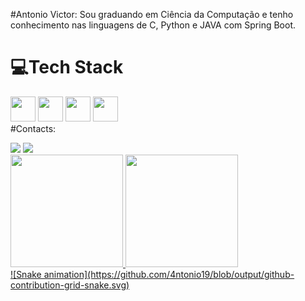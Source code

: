 #Antonio Victor:
Sou graduando em Ciência da Computação e tenho conhecimento nas linguagens de C, Python e JAVA com Spring Boot.
# 💻Tech Stack
<img src="https://cdn.jsdelivr.net/gh/devicons/devicon/icons/java/java-original-wordmark.svg" width="40" height="40"/> <img src="https://cdn.jsdelivr.net/gh/devicons/devicon/icons/spring/spring-original.svg"  width="40" height="40"/> <img src="https://cdn.jsdelivr.net/gh/devicons/devicon/icons/python/python-original.svg" width="40" height="40" /> <img src="https://cdn.jsdelivr.net/gh/devicons/devicon/icons/mysql/mysql-original-wordmark.svg" width="40" height="40" /><br/>
#Contacts:
<div>
<a href = "antoniov.carvalho@gmail.com"><img loading="lazy" src="https://img.shields.io/badge/Gmail-D14836?style=for-the-badge&logo=gmail&logoColor=white" target="_blank"></a>
<a href="https://www.linkedin.com/in/antonio-carvalho-963b42234/" target="_blank"><img loading="lazy" src="https://img.shields.io/badge/-LinkedIn-%230077B5?style=for-the-badge&logo=linkedin&logoColor=white" target="_blank"></a>   
</div>
<div>
<a href="4ntonio19">
<img loading="lazy" height="180em" src="https://github-readme-stats.vercel.app/api/top-langs/?https://github.com/4ntonio19&layout=compact&langs_count=7&theme=dracula"/>
<img loading="lazy" height="180em" src="https://github-readme-stats.vercel.app/api?4ntonio19&show_icons=true&theme=dracula&include_all_commits=true&count_private=true"/>
</div>
![Snake animation](https://github.com/4ntonio19/blob/output/github-contribution-grid-snake.svg)
